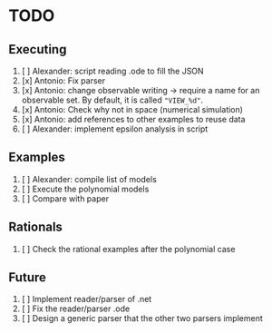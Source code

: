 # TODO

## Executing

 1. [ ] Alexander: script reading .ode to fill the JSON
 2. [x] Antonio: Fix parser
 3. [x] Antonio: change observable writing -> require a name for an observable set. By default, it is called `"VIEW_%d"`.
 3. [x] Antonio: Check why not in space (numerical simulation)
 4. [x] Antonio: add references to other examples to reuse data
 5. [ ] Alexander: implement epsilon analysis in script

## Examples

 1. [ ] Alexander: compile list of models
 2. [ ] Execute the polynomial models
 3. [ ] Compare with paper

## Rationals

 1. [ ] Check the rational examples after the polynomial case

## Future

 1. [ ] Implement reader/parser of .net
 2. [ ] Fix the reader/parser .ode
 3. [ ] Design a generic parser that the other two parsers implement